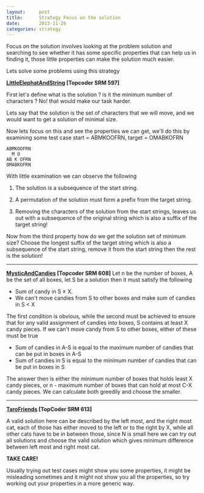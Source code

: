 ```yaml
---
layout:     post
title:      Strategy Focus on the solution
date:       2013-11-26
categories: strategy
---
```


Focus on the solution involves looking at the problem solution and searching to see whether it has some specific properties that can help us in finding it, those little properties can make the solution much easier.

Lets solve some problems using this strategy

**[LittleElephatAndString](http://community.topcoder.com/stat?c=problem_statement&pm=12854) [Topcoder SRM 597]**

First let's define what is the solution ? is it the minimum number of characters ? No! that would make our task harder.

Lets say that the solution is the set of characters that we will move, and we 
would want to get a solution of minimal size.

Now lets focus on this and see the properties we can get, we'll do this by examining some test case
start = ABMKOOFRN, target = OMABKOFRN

~~~
ABMKOOFRN
  M O
AB K OFRN
OMABKOFRN
~~~


With little examination we can observe the following

1. The solution is a subsequence of the start string.

2. A permutation of the solution must form a prefix from the target string.

3. Removing the characters of the solution from the start strings, leaves us out with a subsequence of the original string which is also a suffix of the target string!



Now from the third property how do we get the solution set of minimum size?
Choose the longest suffix of the target string which is also a subsequence of the start string, remove it from the start string then the rest is the solution!

---
**[MysticAndCandies](http://community.topcoder.com/stat?c=problem_statement&pm=12997) [Topcoder SRM 608]**
Let n be the number of boxes, A be the set of all boxes, let S be a solution then it must satisfy the following

* Sum of candy in S ≥ X.
* We can't move candies from S to other boxes and make sum of candies in S < X


The first condition is obvious, while the second must be achieved to ensure that for any valid assignment of candies into boxes, S contains at least X candy pieces.
If we can't move candy from S to other boxes, either of these must be true

* Sum of candies in A-S is equal to the maximum number of candies that can be put in boxes in A-S
* Sum of candies in S is equal to the minimum number of candies that can be put in boxes in S

The answer then is either the minimum number of boxes that holds least X candy pieces, or n - maximum number of boxes that can hold at most C-X candy pieces.
We can calculate both greedily and choose the smaller.

---

**[TaroFriends](http://community.topcoder.com/stat?c=problem_statement&pm=12997) [TopCoder SRM 613]**

A valid solution here can be described by the left most, and the right most cat, each of those has either moved to the left or to the right by X, while all other cats have to be in between those, since N is small here we can try out all solutions and choose the valid solution which gives minimum difference between left most and right most cat.

**TAKE CARE!**

Usually trying out test cases might show you some properties, it might be misleading sometimes and it might not show you all the properties, so try working out your properties in a more generic way.
